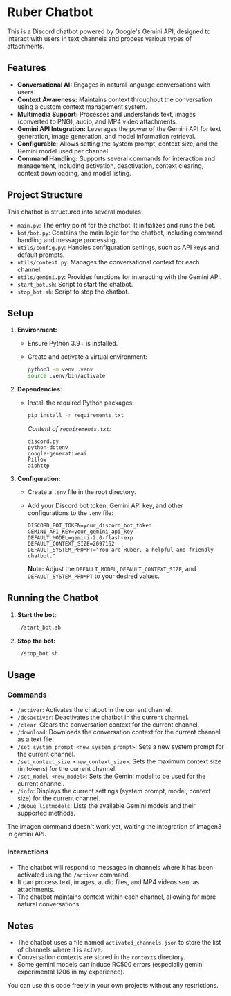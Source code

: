 # Ruber Chatbot

This is a Discord chatbot powered by Google's Gemini API, designed to interact with users in text channels and process various types of attachments.

## Features

*   **Conversational AI:** Engages in natural language conversations with users.
*   **Context Awareness:** Maintains context throughout the conversation using a custom context management system.
*   **Multimedia Support:** Processes and understands text, images (converted to PNG), audio, and MP4 video attachments.
*   **Gemini API Integration:** Leverages the power of the Gemini API for text generation, image generation, and model information retrieval.
*   **Configurable:** Allows setting the system prompt, context size, and the Gemini model used per channel.
*   **Command Handling:** Supports several commands for interaction and management, including activation, deactivation, context clearing, context downloading, and model listing.

## Project Structure

This chatbot is structured into several modules:

*   `main.py`: The entry point for the chatbot. It initializes and runs the bot.
*   `bot/bot.py`: Contains the main logic for the chatbot, including command handling and message processing.
*   `utils/config.py`: Handles configuration settings, such as API keys and default prompts.
*   `utils/context.py`: Manages the conversational context for each channel.
*   `utils/gemini.py`: Provides functions for interacting with the Gemini API.
*   `start_bot.sh`: Script to start the chatbot.
*   `stop_bot.sh`: Script to stop the chatbot.

## Setup

1. **Environment:**
    *   Ensure Python 3.9+ is installed.
    *   Create and activate a virtual environment:

        ```bash
        python3 -m venv .venv
        source .venv/bin/activate
        ```

2. **Dependencies:**
    *   Install the required Python packages:

        ```bash
        pip install -r requirements.txt
        ```
        *Content of `requirements.txt`:*
        ```text
        discord.py
        python-dotenv
        google-generativeai
        Pillow
        aiohttp
        ```

3. **Configuration:**
    *   Create a `.env` file in the root directory.
    *   Add your Discord bot token, Gemini API key, and other configurations to the `.env` file:

        ```
        DISCORD_BOT_TOKEN=your_discord_bot_token
        GEMINI_API_KEY=your_gemini_api_key
        DEFAULT_MODEL=gemini-2.0-flash-exp
        DEFAULT_CONTEXT_SIZE=2097152
        DEFAULT_SYSTEM_PROMPT="You are Ruber, a helpful and friendly chatbot."
        ```
        **Note:** Adjust the `DEFAULT_MODEL`, `DEFAULT_CONTEXT_SIZE`, and `DEFAULT_SYSTEM_PROMPT` to your desired values.

## Running the Chatbot

1. **Start the bot:**

    ```bash
    ./start_bot.sh
    ```

2. **Stop the bot:**

    ```bash
    ./stop_bot.sh
    ```

## Usage

### Commands

*   `/activer`: Activates the chatbot in the current channel.
*   `/desactiver`: Deactivates the chatbot in the current channel.
*   `/clear`: Clears the conversation context for the current channel.
*   `/download`: Downloads the conversation context for the current channel as a text file.
*   `/set_system_prompt <new_system_prompt>`: Sets a new system prompt for the current channel.
*   `/set_context_size <new_context_size>`: Sets the maximum context size (in tokens) for the current channel.
*   `/set_model <new_model>`: Sets the Gemini model to be used for the current channel.
*   `/info`: Displays the current settings (system prompt, model, context size) for the current channel.
*   `/debug_listmodels`: Lists the available Gemini models and their supported methods.

The imagen command doesn't work yet, waiting the integration of imagen3 in gemini API.

### Interactions

*   The chatbot will respond to messages in channels where it has been activated using the `/activer` command.
*   It can process text, images, audio files, and MP4 videos sent as attachments.
*   The chatbot maintains context within each channel, allowing for more natural conversations.

## Notes

*   The chatbot uses a file named `activated_channels.json` to store the list of channels where it is active.
*   Conversation contexts are stored in the `contexts` directory.
*   Some gemini models can induce RC500 errors (especially gemini experimental 1206 in my experience).

You can use this code freely in your own projects without any restrictions.